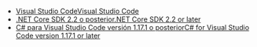 * [<span data-ttu-id="8f041-101">Visual Studio Code</span><span class="sxs-lookup"><span data-stu-id="8f041-101">Visual Studio Code</span></span>](https://code.visualstudio.com/download)
* [<span data-ttu-id="8f041-102">.NET Core SDK 2.2 o posterior</span><span class="sxs-lookup"><span data-stu-id="8f041-102">.NET Core SDK 2.2 or later</span></span>](https://www.microsoft.com/net/download/all)
* [<span data-ttu-id="8f041-103">C# para Visual Studio Code versión 1.17.1 o posterior</span><span class="sxs-lookup"><span data-stu-id="8f041-103">C# for Visual Studio Code version 1.17.1 or later</span></span>](https://marketplace.visualstudio.com/items?itemName=ms-vscode.csharp)